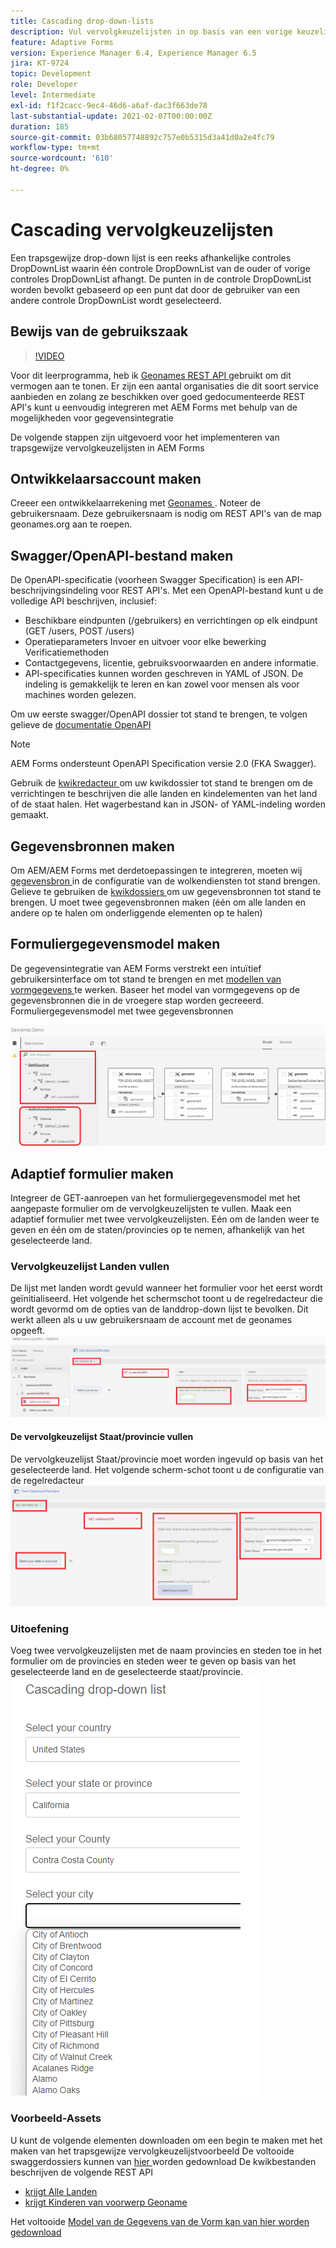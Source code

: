 ```yaml
---
title: Cascading drop-down-lists
description: Vul vervolgkeuzelijsten in op basis van een vorige keuzelijst.
feature: Adaptive Forms
version: Experience Manager 6.4, Experience Manager 6.5
jira: KT-9724
topic: Development
role: Developer
level: Intermediate
exl-id: f1f2cacc-9ec4-46d6-a6af-dac3f663de78
last-substantial-update: 2021-02-07T00:00:00Z
duration: 185
source-git-commit: 03b68057748892c757e0b5315d3a41d0a2e4fc79
workflow-type: tm+mt
source-wordcount: '610'
ht-degree: 0%

---
```


# Cascading vervolgkeuzelijsten

Een trapsgewijze drop-down lijst is een reeks afhankelijke controles DropDownList waarin één controle DropDownList van de ouder of vorige controles DropDownList afhangt. De punten in de controle DropDownList worden bevolkt gebaseerd op een punt dat door de gebruiker van een andere controle DropDownList wordt geselecteerd.

## Bewijs van de gebruikszaak

>[!VIDEO](https://video.tv.adobe.com/v/340344?quality=12&learn=on)

Voor dit leerprogramma, heb ik [ Geonames REST API ](https://www.geonames.org/export/web-services.html) gebruikt om dit vermogen aan te tonen.
Er zijn een aantal organisaties die dit soort service aanbieden en zolang ze beschikken over goed gedocumenteerde REST API&#39;s kunt u eenvoudig integreren met AEM Forms met behulp van de mogelijkheden voor gegevensintegratie

De volgende stappen zijn uitgevoerd voor het implementeren van trapsgewijze vervolgkeuzelijsten in AEM Forms

## Ontwikkelaarsaccount maken

Creeer een ontwikkelaarrekening met [ Geonames ](https://www.geonames.org/login). Noteer de gebruikersnaam. Deze gebruikersnaam is nodig om REST API&#39;s van de map geonames.org aan te roepen.

## Swagger/OpenAPI-bestand maken

De OpenAPI-specificatie (voorheen Swagger Specification) is een API-beschrijvingsindeling voor REST API&#39;s. Met een OpenAPI-bestand kunt u de volledige API beschrijven, inclusief:

* Beschikbare eindpunten (/gebruikers) en verrichtingen op elk eindpunt (GET /users, POST /users)
* Operatieparameters Invoer en uitvoer voor elke bewerking
Verificatiemethoden
* Contactgegevens, licentie, gebruiksvoorwaarden en andere informatie.
* API-specificaties kunnen worden geschreven in YAML of JSON. De indeling is gemakkelijk te leren en kan zowel voor mensen als voor machines worden gelezen.

Om uw eerste swagger/OpenAPI dossier tot stand te brengen, te volgen gelieve de [ documentatie OpenAPI ](https://swagger.io/docs/specification/2-0/basic-structure/)

>[!NOTE]
> AEM Forms ondersteunt OpenAPI Specification versie 2.0 (FKA Swagger).

Gebruik de [ kwikredacteur ](https://editor.swagger.io/) om uw kwikdossier tot stand te brengen om de verrichtingen te beschrijven die alle landen en kindelementen van het land of de staat halen. Het wagerbestand kan in JSON- of YAML-indeling worden gemaakt.

## Gegevensbronnen maken

Om AEM/AEM Forms met derdetoepassingen te integreren, moeten wij [ gegevensbron ](https://experienceleague.adobe.com/docs/experience-manager-learn/forms/ic-web-channel-tutorial/parttwo.html) in de configuratie van de wolkendiensten tot stand brengen. Gelieve te gebruiken de [ kwikdossiers ](assets/geonames-swagger-files.zip) om uw gegevensbronnen tot stand te brengen.
U moet twee gegevensbronnen maken (één om alle landen en andere op te halen om onderliggende elementen op te halen)


## Formuliergegevensmodel maken

De gegevensintegratie van AEM Forms verstrekt een intuïtief gebruikersinterface om tot stand te brengen en met [ modellen van vormgegevens ](https://experienceleague.adobe.com/docs/experience-manager-65/forms/form-data-model/create-form-data-models.html) te werken. Baseer het model van vormgegevens op de gegevensbronnen die in de vroegere stap worden gecreeerd. Formuliergegevensmodel met twee gegevensbronnen

![ fdm ](assets/geonames-fdm.png)


## Adaptief formulier maken

Integreer de GET-aanroepen van het formuliergegevensmodel met het aangepaste formulier om de vervolgkeuzelijsten te vullen.
Maak een adaptief formulier met twee vervolgkeuzelijsten. Eén om de landen weer te geven en één om de staten/provincies op te nemen, afhankelijk van het geselecteerde land.

### Vervolgkeuzelijst Landen vullen

De lijst met landen wordt gevuld wanneer het formulier voor het eerst wordt geïnitialiseerd. Het volgende het schermschot toont u de regelredacteur die wordt gevormd om de opties van de landdrop-down lijst te bevolken. Dit werkt alleen als u uw gebruikersnaam de account met de geonames opgeeft.
![ get-countries ](assets/get-countries-rule-editor.png)

#### De vervolgkeuzelijst Staat/provincie vullen

De vervolgkeuzelijst Staat/provincie moet worden ingevuld op basis van het geselecteerde land. Het volgende scherm-schot toont u de configuratie van de regelredacteur
![ staat-provincie-opties ](assets/state-province-options.png)

### Uitoefening

Voeg twee vervolgkeuzelijsten met de naam provincies en steden toe in het formulier om de provincies en steden weer te geven op basis van het geselecteerde land en de geselecteerde staat/provincie.
![ oefening ](assets/cascading-drop-down-exercise.png)


### Voorbeeld-Assets

U kunt de volgende elementen downloaden om een begin te maken met het maken van het trapsgewijze vervolgkeuzelijstvoorbeeld
De voltooide swaggerdossiers kunnen van [ hier ](assets/geonames-swagger-files.zip) worden gedownload
De kwikbestanden beschrijven de volgende REST API
* [ krijgt Alle Landen ](https://secure.geonames.org/countryInfoJSON?username=yourusername)
* [ krijgt Kinderen van voorwerp Geoname ](https://secure.geonames.org/children?formatted=true&amp;geonameId=6252001&amp;username=yourusername)

Het voltooide [ Model van de Gegevens van de Vorm kan van hier worden gedownload ](assets/geonames-api-form-data-model.zip)
